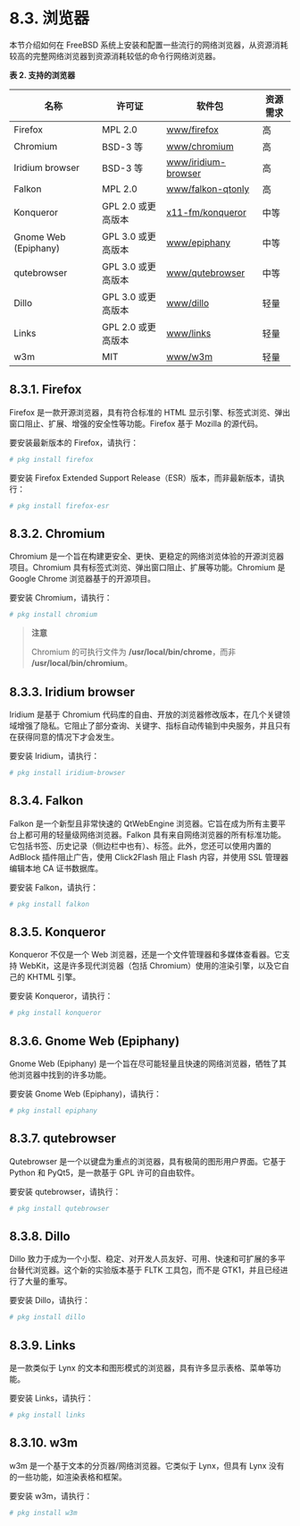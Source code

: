 # 8.3. 浏览器


本节介绍如何在 FreeBSD 系统上安装和配置一些流行的网络浏览器，从资源消耗较高的完整网络浏览器到资源消耗较低的命令行网络浏览器。

**表 2. 支持的浏览器**

| 名称                 | 许可证             | 软件包                  | 资源需求 |
| -------------------- | ------------------ | ------------------------- | -------- |
| Firefox              | MPL 2.0            | [www/firefox](https://cgit.freebsd.org/ports/tree/www/firefox/)                 | 高       |
| Chromium             | BSD-3 等           | [www/chromium](https://cgit.freebsd.org/ports/tree/www/chromium/)               | 高       |
| Iridium browser      | BSD-3 等           | [www/iridium-browser](https://cgit.freebsd.org/ports/tree/www/iridium-browser/) | 高       |
| Falkon               | MPL 2.0            | [www/falkon-qtonly](https://cgit.freebsd.org/ports/tree/www/falkon-qtonly/)     | 高       |
| Konqueror            | GPL 2.0 或更高版本 | [x11-fm/konqueror](https://cgit.freebsd.org/ports/tree/x11-fm/konqueror/)       | 中等     |
| Gnome Web (Epiphany) | GPL 3.0 或更高版本 | [www/epiphany](https://cgit.freebsd.org/ports/tree/www/epiphany/)               | 中等     |
| qutebrowser          | GPL 3.0 或更高版本 | [www/qutebrowser](https://cgit.freebsd.org/ports/tree/www/qutebrowser/)         | 中等     |
| Dillo                | GPL 3.0 或更高版本 | [www/dillo](https://cgit.freebsd.org/ports/tree/www/dillo/)                     | 轻量     |
| Links                | GPL 2.0 或更高版本 | [www/links](https://cgit.freebsd.org/ports/tree/www/links/)                     | 轻量     |
| w3m                  | MIT                | [www/w3m](https://cgit.freebsd.org/ports/tree/www/w3m/)                         | 轻量     |

## 8.3.1. Firefox

Firefox 是一款开源浏览器，具有符合标准的 HTML 显示引擎、标签式浏览、弹出窗口阻止、扩展、增强的安全性等功能。Firefox 基于 Mozilla 的源代码。

要安装最新版本的 Firefox，请执行：

```bash
# pkg install firefox
```

要安装 Firefox Extended Support Release（ESR）版本，而非最新版本，请执行：

```bash
# pkg install firefox-esr
```

## 8.3.2. Chromium

Chromium 是一个旨在构建更安全、更快、更稳定的网络浏览体验的开源浏览器项目。Chromium 具有标签式浏览、弹出窗口阻止、扩展等功能。Chromium 是 Google Chrome 浏览器基于的开源项目。

要安装 Chromium，请执行：

```bash
# pkg install chromium
```

> **注意**
>
> Chromium 的可执行文件为 **/usr/local/bin/chrome**，而非 **/usr/local/bin/chromium**。 

## 8.3.3. Iridium browser

Iridium 是基于 Chromium 代码库的自由、开放的浏览器修改版本，在几个关键领域增强了隐私。它阻止了部分查询、关键字、指标自动传输到中央服务，并且只有在获得同意的情况下才会发生。

要安装 Iridium，请执行：

```bash
# pkg install iridium-browser
```

## 8.3.4. Falkon

Falkon 是一个新型且非常快速的 QtWebEngine 浏览器。它旨在成为所有主要平台上都可用的轻量级网络浏览器。Falkon 具有来自网络浏览器的所有标准功能。它包括书签、历史记录（侧边栏中也有）、标签。此外，您还可以使用内置的 AdBlock 插件阻止广告，使用 Click2Flash 阻止 Flash 内容，并使用 SSL 管理器编辑本地 CA 证书数据库。

要安装 Falkon，请执行：

```bash
# pkg install falkon
```

## 8.3.5. Konqueror

Konqueror 不仅是一个 Web 浏览器，还是一个文件管理器和多媒体查看器。它支持 WebKit，这是许多现代浏览器（包括 Chromium）使用的渲染引擎，以及它自己的 KHTML 引擎。

要安装 Konqueror，请执行：

```bash
# pkg install konqueror
```

## 8.3.6. Gnome Web (Epiphany)

Gnome Web (Epiphany) 是一个旨在尽可能轻量且快速的网络浏览器，牺牲了其他浏览器中找到的许多功能。

要安装 Gnome Web (Epiphany)，请执行：

```bash
# pkg install epiphany
```

## 8.3.7. qutebrowser

Qutebrowser 是一个以键盘为重点的浏览器，具有极简的图形用户界面。它基于 Python 和 PyQt5，是一款基于 GPL 许可的自由软件。

要安装 qutebrowser，请执行：

```bash
# pkg install qutebrowser
```

## 8.3.8. Dillo

Dillo 致力于成为一个小型、稳定、对开发人员友好、可用、快速和可扩展的多平台替代浏览器。这个新的实验版本基于 FLTK 工具包，而不是 GTK1，并且已经进行了大量的重写。

要安装 Dillo，请执行：

```bash
# pkg install dillo
```

## 8.3.9. Links

是一款类似于 Lynx 的文本和图形模式的浏览器，具有许多显示表格、菜单等功能。

要安装 Links，请执行：

```bash
# pkg install links
```

## 8.3.10. w3m

w3m 是一个基于文本的分页器/网络浏览器。它类似于 Lynx，但具有 Lynx 没有的一些功能，如渲染表格和框架。

要安装 w3m，请执行：

```bash
# pkg install w3m
```
